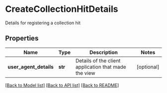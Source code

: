 # CreateCollectionHitDetails

Details for registering a collection hit

## Properties
Name | Type | Description | Notes
------------ | ------------- | ------------- | -------------
**user_agent_details** | **str** | Details of the client application that made the view | [optional] 

[[Back to Model list]](../README.md#documentation-for-models) [[Back to API list]](../README.md#documentation-for-api-endpoints) [[Back to README]](../README.md)


